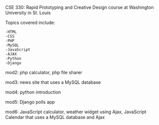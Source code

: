 CSE 330: Rapid Prototyping and Creative Design course at Washington University in St. Louis

Topics covered include:

	-HTML
	-CSS
	-PHP
	-MySQL
	-JavaScript
	-AJAX
	-Python
	-Django


mod2: php calculator, php file sharer

mod3: news site that uses a MySQL database

mod4: python introduction

mod5: Django polls app

mod6: JavaScript calculator, weather widget using Ajax, JavaScript Calendar that uses a MySQL database and Ajax
